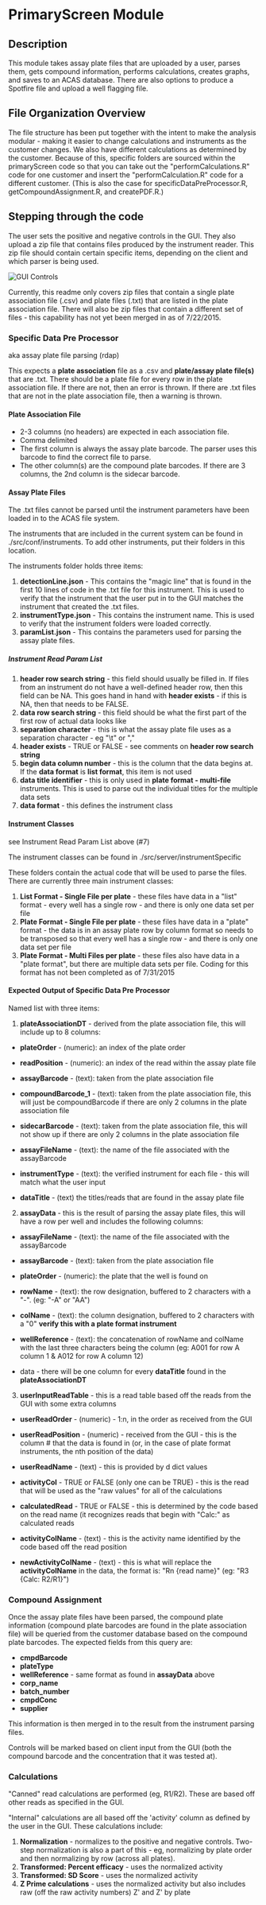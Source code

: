 # PrimaryScreen Module #

## Description ##

This module takes assay plate files that are uploaded by a user, parses them, gets compound information, performs calculations, creates graphs, and saves to an ACAS database. There are also options to produce a Spotfire file and upload a well flagging file.


## File Organization Overview ##

The file structure has been put together with the intent to make the analysis modular - making it easier to change calculations and instruments as the customer changes. We also have different calculations as determined by the customer. Because of this, specific folders are sourced within the primaryScreen code so that you can take out the "performCalculations.R" code for one customer and insert the "performCalculation.R" code for a different customer. (This is also the case for specificDataPreProcessor.R, getCompoundAssignment.R, and createPDF.R.)


## Stepping through the code ##

The user sets the positive and negative controls in the GUI. They also upload a zip file that contains files produced by the instrument reader. This zip file should contain certain specific items, depending on the client and which parser is being used. 

![GUI Controls](./spec/readmeResources/primaryScreen-controls.png)

Currently, this readme only covers zip files that contain a single plate association file (.csv) and plate files (.txt) that are listed in the plate association file. There will also be zip files that contain a different set of files - this capability has not yet been merged in as of 7/22/2015.


### Specific Data Pre Processor ###
aka assay plate file parsing (rdap)

This expects a **plate association** file as a .csv and **plate/assay plate file(s)** that are .txt. There should be a plate file for every row in the plate association file. If there are not, then an error is thrown. If there are .txt files that are not in the plate association file, then a warning is thrown.


#### Plate Association File ####

* 2-3 columns (no headers) are expected in each association file. 
* Comma delimited
* The first column is always the assay plate barcode. The parser uses this barcode to find the correct file to parse. 
* The other column(s) are the compound plate barcodes. If there are 3 columns, the 2nd column is the sidecar barcode. 


#### Assay Plate Files ####

The .txt files cannot be parsed until the instrument parameters have been loaded in to the ACAS file system.

The instruments that are included in the current system can be found in ./src/conf/instruments. To add other instruments, put their folders in this location.

The instruments folder holds three items:

1. **detectionLine.json** - This contains the "magic line" that is found in the first 10 lines of code in the .txt file for this instrument. This is used to verify that the instrument that the user put in to the GUI matches the instrument that created the .txt files.
2. **instrumentType.json** - This contains the instrument name. This is used to verify that the instrument folders were loaded correctly.
3. **paramList.json** - This contains the parameters used for parsing the assay plate files. 


##### Instrument Read Param List #####

1. **header row search string** - this field should usually be filled in. If files from an instrument do not have a well-defined header row, then this field can be NA. This goes hand in hand with **header exists** - if this is NA, then that needs to be FALSE.
2. **data row search string** - this field should be what the first part of the first row of actual data looks like
3. **separation character** - this is what the assay plate file uses as a separation character - eg "\t" or ","
4. **header exists** - TRUE or FALSE - see comments on **header row search string**
5. **begin data column number** - this is the column that the data begins at. If the **data format** is **list format**, this item is not used
6. **data title identifier** - this is only used in **plate format - multi-file** instruments. This is used to parse out the individual titles for the multiple data sets
7. **data format** - this defines the instrument class


#### Instrument Classes ####
see Instrument Read Param List above (#7)

The instrument classes can be found in ./src/server/instrumentSpecific

These folders contain the actual code that will be used to parse the files. There are currently three main instrument classes:

1. **List Format - Single File per plate** - these files have data in a "list" format - every well has a single row - and there is only one data set per file
2. **Plate Format - Single File per plate** - these files have data in a "plate" format - the data is in an assay plate row by column format so needs to be transposed so that every well has a single row - and there is only one data set per file
3. **Plate Format - Multi Files per plate** - these files also have data in a "plate format", but there are multiple data sets per file. Coding for this format has not been completed as of 7/31/2015


#### Expected Output of Specific Data Pre Processor ####

Named list with three items:

1. **plateAssociationDT** - derived from the plate association file, this will include up to 8 columns:

  * **plateOrder** - (numeric): an index of the plate order
  
  * **readPosition** - (numeric): an index of the read within the assay plate file
  
  * **assayBarcode** - (text): taken from the plate association file
  
  * **compoundBarcode_1** - (text): taken from the plate association file, this will just be compoundBarcode if there are only 2 columns in the plate association file
  
  * **sidecarBarcode** - (text): taken from the plate association file, this will not show up if there are only 2 columns in the plate association file
  
  * **assayFileName** - (text): the name of the file associated with the assayBarcode
  
  * **instrumentType** - (text): the verified instrument for each file - this will match what the user input
  
  * **dataTitle** - (text) the titles/reads that are found in the assay plate file
  
2. **assayData** - this is the result of parsing the assay plate files, this will have a row per well and includes the following columns:

  * **assayFileName** - (text): the name of the file associated with the assayBarcode
  
  * **assayBarcode** - (text): taken from the plate association file
  
  * **plateOrder** - (numeric): the plate that the well is found on
  
  * **rowName** - (text): the row designation, buffered to 2 characters with a "-". (eg: "-A" or "AA")
  
  * **colName** - (text): the column designation, buffered to 2 characters with a "0" **verify this with a plate format instrument**
  
  * **wellReference** - (text): the concatenation of rowName and colName with the last three characters being the column (eg: A001 for row A column 1 & A012 for row A column 12)
  
  * data - there will be one column for every **dataTitle** found in the **plateAssociationDT**
  
3. **userInputReadTable** - this is a read table based off the reads from the GUI with some extra columns

  * **userReadOrder** - (numeric) - 1:n, in the order as received from the GUI
  
  * **userReadPosition** - (numeric) - received from the GUI - this is the column # that the data is found in (or, in the case of plate format instruments, the nth position of the data)
  
  * **userReadName** - (text) - this is provided by d dict values
  
  * **activityCol** - TRUE or FALSE (only one can be TRUE) - this is the read that will be used as the "raw values" for all of the calculations
  
  * **calculatedRead** - TRUE or FALSE - this is determined by the code based on the read name (it recognizes reads that begin with "Calc:" as calculated reads
  
  * **activityColName** - (text) - this is the activity name identified by the code based off the read position
  
  * **newActivityColName** - (text) - this is what will replace the **activityColName** in the data, the format is: "Rn {read name}" (eg: "R3 {Calc: R2/R1}")


### Compound Assignment ###

Once the assay plate files have been parsed, the compound plate information (compound plate barcodes are found in the plate association file) will be queried from the customer database based on the compound plate barcodes. The expected fields from this query are:
* **cmpdBarcode**
* **plateType**
* **wellReference** - same format as found in **assayData** above
* **corp_name**
* **batch_number**
* **cmpdConc**
* **supplier**

This information is then merged in to the result from the instrument parsing files. 

Controls will be marked based on client input from the GUI (both the compound barcode and the concentration that it was tested at).


### Calculations ###

"Canned" read calculations are performed (eg, R1/R2). These are based off other reads as specified in the GUI. 

"Internal" calculations are all based off the 'activity' column as defined by the user in the GUI. These calculations include:

1. **Normalization** - normalizes to the positive and negative controls. Two-step normalization is also a part of this - eg, normalizing by plate order and then normalizing by row (across all plates).
2. **Transformed: Percent efficacy** - uses the normalized activity
3. **Transformed: SD Score** - uses the normalized activity
4. **Z Prime calculations** - uses the normalized activity but also includes raw (off the raw activity numbers) Z' and Z' by plate